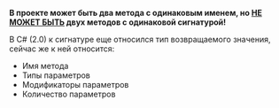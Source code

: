 

**В проекте может быть два метода с одинаковым именем, но <u>НЕ МОЖЕТ БЫТЬ</u> двух методов с одинаковой сигнатурой!**

В C# (2.0)  к сигнатуре еще относился тип возвращаемого значения, сейчас же к ней относится:
- Имя метода
- Типы параметров
- Модификаторы параметров
- Количество параметров